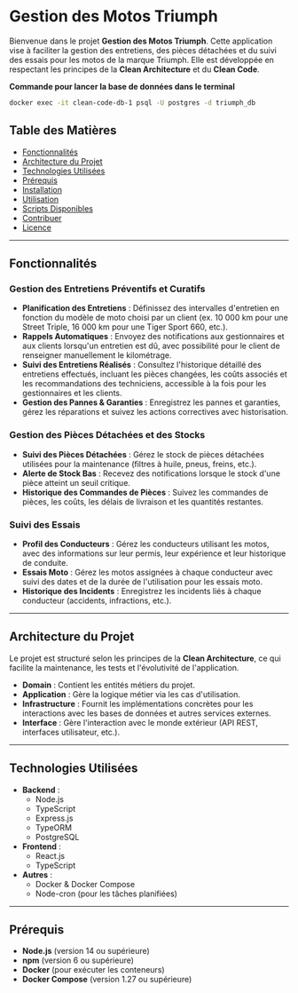 # Gestion des Motos Triumph

Bienvenue dans le projet **Gestion des Motos Triumph**. Cette application vise à faciliter la gestion des entretiens, des pièces détachées et du suivi des essais pour les motos de la marque Triumph. Elle est développée en respectant les principes de la **Clean Architecture** et du **Clean Code**.

**Commande pour lancer la base de données dans le terminal**
```bash
docker exec -it clean-code-db-1 psql -U postgres -d triumph_db
```

## Table des Matières

- [Fonctionnalités](#fonctionnalités)
- [Architecture du Projet](#architecture-du-projet)
- [Technologies Utilisées](#technologies-utilisées)
- [Prérequis](#prérequis)
- [Installation](#installation)
- [Utilisation](#utilisation)
- [Scripts Disponibles](#scripts-disponibles)
- [Contribuer](#contribuer)
- [Licence](#licence)

---

## Fonctionnalités

### Gestion des Entretiens Préventifs et Curatifs

- **Planification des Entretiens** : Définissez des intervalles d'entretien en fonction du modèle de moto choisi par un client (ex. 10 000 km pour une Street Triple, 16 000 km pour une Tiger Sport 660, etc.).
- **Rappels Automatiques** : Envoyez des notifications aux gestionnaires et aux clients lorsqu'un entretien est dû, avec possibilité pour le client de renseigner manuellement le kilométrage.
- **Suivi des Entretiens Réalisés** : Consultez l'historique détaillé des entretiens effectués, incluant les pièces changées, les coûts associés et les recommandations des techniciens, accessible à la fois pour les gestionnaires et les clients.
- **Gestion des Pannes & Garanties** : Enregistrez les pannes et garanties, gérez les réparations et suivez les actions correctives avec historisation.

### Gestion des Pièces Détachées et des Stocks

- **Suivi des Pièces Détachées** : Gérez le stock de pièces détachées utilisées pour la maintenance (filtres à huile, pneus, freins, etc.).
- **Alerte de Stock Bas** : Recevez des notifications lorsque le stock d'une pièce atteint un seuil critique.
- **Historique des Commandes de Pièces** : Suivez les commandes de pièces, les coûts, les délais de livraison et les quantités restantes.

### Suivi des Essais

- **Profil des Conducteurs** : Gérez les conducteurs utilisant les motos, avec des informations sur leur permis, leur expérience et leur historique de conduite.
- **Essais Moto** : Gérez les motos assignées à chaque conducteur avec suivi des dates et de la durée de l'utilisation pour les essais moto.
- **Historique des Incidents** : Enregistrez les incidents liés à chaque conducteur (accidents, infractions, etc.).

---

## Architecture du Projet

Le projet est structuré selon les principes de la **Clean Architecture**, ce qui facilite la maintenance, les tests et l'évolutivité de l'application.

- **Domain** : Contient les entités métiers du projet.
- **Application** : Gère la logique métier via les cas d'utilisation.
- **Infrastructure** : Fournit les implémentations concrètes pour les interactions avec les bases de données et autres services externes.
- **Interface** : Gère l'interaction avec le monde extérieur (API REST, interfaces utilisateur, etc.).

---

## Technologies Utilisées

- **Backend** :
  - Node.js
  - TypeScript
  - Express.js
  - TypeORM
  - PostgreSQL
- **Frontend** :
  - React.js
  - TypeScript
- **Autres** :
  - Docker & Docker Compose
  - Node-cron (pour les tâches planifiées)

---

## Prérequis

- **Node.js** (version 14 ou supérieure)
- **npm** (version 6 ou supérieure)
- **Docker** (pour exécuter les conteneurs)
- **Docker Compose** (version 1.27 ou supérieure)